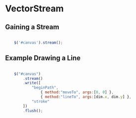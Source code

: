 # VectorStream

## Gaining a Stream

```javascript

	$('#canvas').stream();

```

## Example Drawing a Line

```javascript

	$("#canvas")
		.stream()
		.write([
			"beginPath",
				{ method:"moveTo", args:[0, 0] },
				{ method:"lineTo", args:[dim.x, dim.y] },
			"stroke"
		])
		.flush();

```



